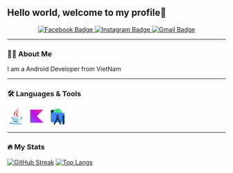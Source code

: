 ## Hello world, welcome to my profile👋

<div id="badges" align="center">
  <a href="">
    <img src="https://img.shields.io/badge/Facebook-%C4%90o%C3%A0n%20Ho%C3%A0i%20%C3%82n-blue?style=flat&logo=facebook&logoColor=blue" alt="Facebook Badge"/>
  </a>
  <a href="">
    <img src="https://img.shields.io/badge/Instagram-%C4%90o%C3%A0n%20Ho%C3%A0i%20%C3%82n-orange?style=flat&logo=instagram&logoColor=orange" alt="Instagram Badge"/>
  </a>
  <a href="">
    <img src="https://img.shields.io/badge/Gmail-an.doan.dev@gmail.com-red?style=flat&logo=gmail&logoColor=red" alt="Gmail Badge"/>
  </a>
</div>

---

### 👨‍💻 About Me
I am a Android Developer from VietNam

---

### 🛠️ Languages & Tools
<div>
  <img src="https://github.com/devicons/devicon/blob/master/icons/java/java-original.svg" title="Java" alt="Java" width="40" height="40"/>&nbsp;
  <img src="https://github.com/devicons/devicon/blob/master/icons/kotlin/kotlin-original.svg" title="Kotlin" alt="Kotlin" width="40" height="40"/>&nbsp;
  <img src="https://github.com/devicons/devicon/blob/master/icons/androidstudio/androidstudio-original.svg" title="Android Studio" alt="Android Studio" width="40" height="40"/>&nbsp;
</div>

---

### 🔥 My Stats
[![GitHub Streak](http://github-readme-streak-stats.herokuapp.com?user=doanhoaian&theme=dark&background=000000)](https://git.io/streak-stats)
[![Top Langs](https://github-readme-stats.vercel.app/api/top-langs/?username=doanhoaian&layout=compact&theme=vision-friendly-dark)](https://github.com/anuraghazra/github-readme-stats)


<!--
**doanhoaian/doanhoaian** is a ✨ _special_ ✨ repository because its `README.md` (this file) appears on your GitHub profile.

Here are some ideas to get you started:

- 🔭 I’m currently working on ...
- 🌱 I’m currently learning ...
- 👯 I’m looking to collaborate on ...
- 🤔 I’m looking for help with ...
- 💬 Ask me about ...
- 📫 How to reach me: ...
- 😄 Pronouns: ...
- ⚡ Fun fact: ...
-->

